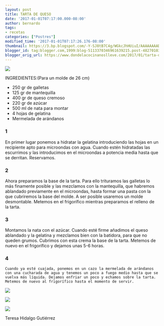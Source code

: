 ```yaml
---
layout: post
title: TARTA DE QUESO
date: '2017-01-01T07:17:00.000-08:00'
author: bernardo
tags:
- recetas
categories: ["Postres"]
modified_time: '2017-01-01T07:17:26.176-08:00'
thumbnail: https://3.bp.blogspot.com/-Y-SJ8tB7C4g/WGkcJhHUiuI/AAAAAAAADRI/eWqFdH4YRwQ8xc_UrY-rb8uy0ypQX8sSwCLcB/s400/01.JPG
blogger_id: tag:blogger.com,1999:blog-5113370346961639215.post-4827010316362612478
blogger_orig_url: https://www.dondelacocinanoslleve.com/2017/01/tarta-de-queso.html
---
```


![](https://3.bp.blogspot.com/-Y-SJ8tB7C4g/WGkcJhHUiuI/AAAAAAAADRI/eWqFdH4YRwQ8xc_UrY-rb8uy0ypQX8sSwCLcB/s400/01.JPG)

  
INGREDIENTES:(Para un molde de 26 cm)
* 250 gr de galletas
* 125 gr de mantequilla
* 400 gr de queso cremoso
* 220 gr de azúcar
* 500 ml de nata para montar
* 4 hojas de gelatina
* Mermelada de arándanos  

### 1

En primer lugar ponemos a hidratar la gelatina introduciendo las hojas en un recipiente apto para microondas con agua. Cuando estén hidratadas las escurrimos y las introducimos en el microondas a potencia media hasta que se derritan. Reservamos.    

### 2

Ahora preparamos la base de la tarta. Para ello trituramos las galletas lo más finamente posible y las mezclamos con la mantequilla, que habremos ablandado previamente en el microondas, hasta formar una pasta con la que cubriremos la base del molde. A ser posible usaremos un molde desmontable. Metemos en el frigorífico mientras preparamos el relleno de la tarta.  

### 3

Montamos la nata con el azúcar. Cuando esté firme añadimos el queso ablandado y la gelatina y mezclamos bien con la batidora, para que no queden grumos. Cubrimos con esta crema la base de la tarta. Metemos de nuevo en el frigorífico y dejamos unas 5-6 horas.  

### 4

    Cuando ya esté cuajada, ponemos en un cazo la mermelada de arándanos con una cucharada de agua y tenemos un poco a fuego medio hasta que se vuelva más líquida. Dejamos enfriar un poco y echamos sobre la tarta. Metemos de nuevo al frigorífico hasta el momento de servir.  

![](https://1.bp.blogspot.com/-SQ_BeBGM83c/WGkcsRiAthI/AAAAAAAADRM/DcZyYwZt22wdsZnrnxxxlCTh_dV37DhnwCLcB/s320/02.JPG)

  

![](https://3.bp.blogspot.com/-8kmGsnvTa44/WGkc_cLlrEI/AAAAAAAADRU/RTofDNq72d4iPIpE9bdQ1TEjsxGiCSibgCLcB/s320/03.JPG)

  

![](https://3.bp.blogspot.com/-MIVVRZHD64s/WGkdQI38nVI/AAAAAAAADRY/tys1Ewt7hZk_XjFmTefSV0w37JcWTcWZQCLcB/s320/04.JPG)

  

Teresa Hidalgo Gutiérrez
